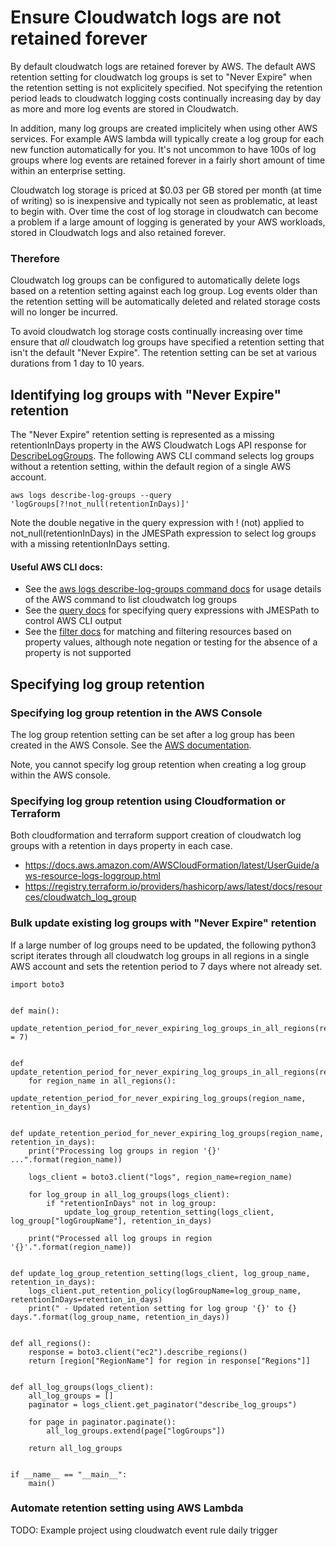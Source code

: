 # Ensure Cloudwatch logs are not retained forever

By default cloudwatch logs are retained forever by AWS. The default AWS retention setting for cloudwatch log groups is set to "Never Expire" when the retention setting is not explicitely specified. Not specifying the retention period leads to cloudwatch logging costs continually increasing day by day as more and more log events are stored in Cloudwatch. 

In addition, many log groups are created implicitely when using other AWS services. For example AWS lambda will typically create a log group for each new function automatically for you. It's not uncommon to have 100s of log groups where log events are retained forever in a fairly short amount of time within an enterprise setting. 

Cloudwatch log storage is priced at $0.03 per GB stored per month (at time of writing) so is inexpensive and typically not seen as problematic, at least to begin with. Over time the cost of log storage in cloudwatch can become a problem if a large amount of logging is generated by your AWS workloads, stored in Cloudwatch logs and also retained forever. 

### Therefore

Cloudwatch log groups can be configured to automatically delete logs based on a retention setting against each log group. Log events older than the retention setting will be automatically deleted and related storage costs will no longer be incurred.

To avoid cloudwatch log storage costs continually increasing over time ensure that _all_ cloudwatch log groups have specified a retention setting that isn't the default "Never Expire". The retention setting can be set at various durations from 1 day to 10 years. 

## Identifying log groups with "Never Expire" retention

The "Never Expire" retention setting is represented as a missing retentionInDays property in the AWS Cloudwatch Logs API response for [DescribeLogGroups](https://docs.aws.amazon.com/AmazonCloudWatchLogs/latest/APIReference/API_DescribeLogGroups.html). The following AWS CLI command selects log groups without a retention setting, within the default region of a single AWS account. 

```aws logs describe-log-groups --query 'logGroups[?!not_null(retentionInDays)]'```

Note the double negative in the query expression with ! (not) applied to not_null(retentionInDays) in the JMESPath expression to select log groups with a missing retentionInDays setting. 

#### Useful AWS CLI docs:
* See the [aws logs describe-log-groups command docs](https://docs.aws.amazon.com/cli/latest/reference/logs/describe-log-groups.html) for usage details of the AWS command to list cloudwatch log groups
* See the [query docs](https://docs.aws.amazon.com/cli/latest/userguide/cli-usage-output.html#cli-usage-output-filter) for specifying query expressions with JMESPath to control AWS CLI output
* See the [filter docs](https://docs.aws.amazon.com/AWSEC2/latest/UserGuide/Using_Filtering.html#Filtering_Resources_CLI) for matching and filtering resources based on property values, although note negation or testing for the absence of a property is not supported 

## Specifying log group retention

### Specifying log group retention in the AWS Console

The log group retention setting can be set after a log group has been created in the AWS Console. See the [AWS documentation](https://docs.aws.amazon.com/AmazonCloudWatch/latest/logs/Working-with-log-groups-and-streams.html#SettingLogRetention).

Note, you cannot specify log group retention when creating a log group within the AWS console. 

### Specifying log group retention using Cloudformation or Terraform

Both cloudformation and terraform support creation of cloudwatch log groups with a retention in days property in each case.
* https://docs.aws.amazon.com/AWSCloudFormation/latest/UserGuide/aws-resource-logs-loggroup.html
* https://registry.terraform.io/providers/hashicorp/aws/latest/docs/resources/cloudwatch_log_group

### Bulk update existing log groups with "Never Expire" retention

If a large number of log groups need to be updated, the following python3 script iterates through all cloudwatch log groups in all regions in a single AWS account and sets the retention period to 7 days where not already set.

```python3
import boto3


def main():
    update_retention_period_for_never_expiring_log_groups_in_all_regions(retention_in_days = 7)


def update_retention_period_for_never_expiring_log_groups_in_all_regions(retention_in_days):
    for region_name in all_regions():
        update_retention_period_for_never_expiring_log_groups(region_name, retention_in_days)


def update_retention_period_for_never_expiring_log_groups(region_name, retention_in_days):
    print("Processing log groups in region '{}' ...".format(region_name))

    logs_client = boto3.client("logs", region_name=region_name)

    for log_group in all_log_groups(logs_client):
        if "retentionInDays" not in log_group:
            update_log_group_retention_setting(logs_client, log_group["logGroupName"], retention_in_days)

    print("Processed all log groups in region '{}'.".format(region_name))


def update_log_group_retention_setting(logs_client, log_group_name, retention_in_days):
    logs_client.put_retention_policy(logGroupName=log_group_name, retentionInDays=retention_in_days)
    print(" - Updated retention setting for log group '{}' to {} days.".format(log_group_name, retention_in_days))


def all_regions():
    response = boto3.client("ec2").describe_regions()
    return [region["RegionName"] for region in response["Regions"]]


def all_log_groups(logs_client):
    all_log_groups = []
    paginator = logs_client.get_paginator("describe_log_groups")

    for page in paginator.paginate():
        all_log_groups.extend(page["logGroups"])

    return all_log_groups


if __name__ == "__main__":
    main()

```

### Automate retention setting using AWS Lambda

TODO: Example project using cloudwatch event rule daily trigger

